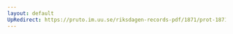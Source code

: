 ```yaml
---
layout: default
UpRedirect: https://pruto.im.uu.se/riksdagen-records-pdf/1871/prot-1871--ak--208.pdf
---
```

